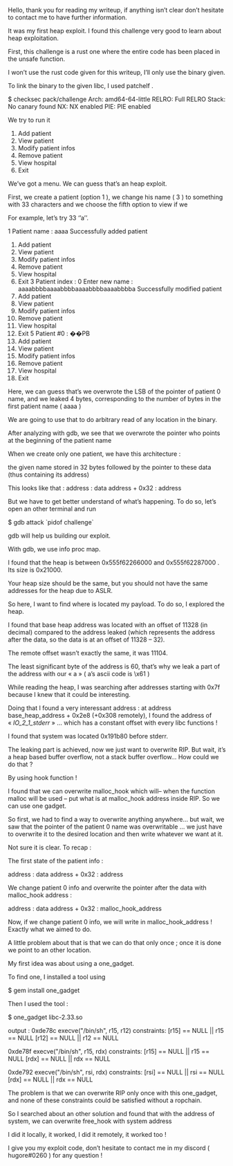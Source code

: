 


Hello, thank you for reading my writeup, if anything isn’t clear don’t hesitate to contact me to have further information.

It was my first heap exploit. I found this challenge very good to learn about heap exploitation.



First, this challenge is a rust one where the entire code has been placed in the unsafe function.

I won’t use the rust code given for this writeup, I’ll only use the binary given. 

To link the binary to the given libc, I used patchelf .


$ checksec pack/challenge
    Arch:     amd64-64-little
    RELRO:    Full RELRO
    Stack:    No canary found
    NX:       NX enabled
    PIE:      PIE enabled

We try to run it

1. Add patient
2. View patient
3. Modify patient infos
4. Remove patient
5. View hospital
6. Exit

We’ve got a menu. We can guess that’s an heap exploit.

First, we create a patient (option 1 ), we change his name ( 3 ) to something with 33 characters and we choose the fifth option to view if we

For example, let’s try 33 ‘’a’’.

1
Patient name : 
aaaa
Successfully added patient
1. Add patient
2. View patient
3. Modify patient infos
4. Remove patient
5. View hospital
6. Exit
3
Patient index : 
0
Enter new name : 
aaaabbbbaaaabbbbaaaabbbbaaaabbbba
Successfully modified patient
1. Add patient
2. View patient
3. Modify patient infos
4. Remove patient
5. View hospital
6. Exit
5
Patient #0 : ��PB
1. Add patient
2. View patient
3. Modify patient infos
4. Remove patient
5. View hospital
6. Exit
> 

Here, we can guess that’s we overwrote the LSB of the pointer of patient 0 name, and we leaked 4 bytes, corresponding to the number of bytes in the first patient name ( aaaa )


We are going to use that to do arbitrary read of any location in the binary.

After analyzing with gdb, we see that we overwrote the pointer who points at the beginning of the patient name  

When we create only one patient, we have  this architecture :

the given name stored in 32 bytes followed by the pointer to these data (thus containing its address)

This looks like that :
address : data
address + 0x32 : address

But we have to get better understand of what’s happening. To do so, let’s open an other terminal and run 

$ gdb attack \`pidof challenge\`

gdb will help us building our exploit.

With gdb, we use info proc map. 

I found that the heap is between 0x555f62266000  and 0x555f62287000 . Its size is 0x21000.

Your heap size should be the same, but you should not have the same addresses for the heap due to ASLR.

So here, I want to find where is located my payload. To do so, I explored the heap. 

I found that base heap address was located with an offset of  11328 (in decimal) compared to the address leaked (which represents the address after the data, so the data is at an offset of 11328 – 32).

The remote offset wasn’t exactly the same, it was 11104. 

The least significant byte of the address is 60, that’s why we leak a part of the address with our « a » ( a’s ascii code is \x61 )


While reading the heap, I was searching after addresses starting with 0x7f because I knew that it could be interesting.
 
Doing that I found a very interessant address : at address base_heap_address +  0x2e8 (+0x308 remotely), I found the address of « _IO_2_1_stderr_ » … which has a constant offset with every libc functions ! 

I found that system was located 0x191b80 before stderr.

The leaking part is achieved, now we just want to overwrite RIP. But wait, it’s a heap based buffer overflow, not a stack buffer overflow… How could we do that ?

By using hook function !

I found that we can overwrite malloc_hook which will– when the function malloc will be used – put what is at malloc_hook address inside RIP. So we can use one gadget. 



So first, we had to find a way to overwrite anything anywhere… but wait, we saw that the pointer of the patient 0 name was overwritable … we just have to overwrite it to the desired location and then write whatever we want at it.

Not sure it is clear. To recap :

The first state of the patient info :

address : data
address + 0x32 : address

We change patient 0 info and overwrite the pointer after the data with malloc_hook address :

address : data
address + 0x32 : malloc_hook_address

Now, if we change patient 0 info, we will write in malloc_hook_address ! Exactly what we aimed to do.

A little problem about that is that we can do that only once ; once it is done we point to an other location.

My first idea was about using a one_gadget.

To find one, I installed a tool using 

$ gem install one_gadget

Then I used the tool :

$ one_gadget libc-2.33.so

output :
0xde78c execve("/bin/sh", r15, r12)
constraints:
  [r15] == NULL || r15 == NULL
  [r12] == NULL || r12 == NULL

0xde78f execve("/bin/sh", r15, rdx)
constraints:
  [r15] == NULL || r15 == NULL
  [rdx] == NULL || rdx == NULL

0xde792 execve("/bin/sh", rsi, rdx)
constraints:
  [rsi] == NULL || rsi == NULL
  [rdx] == NULL || rdx == NULL


The problem is that we can overwrite RIP only once with this one_gadget, and none of these constraints could be satisfied without a ropchain.

So I searched about an other solution and found that with the address of system, we can overwrite free_hook with system address

I did it locally, it worked, I did it remotely, it worked too !

I give you my exploit code, don’t hesitate to contact me in my discord ( hugore#0260 ) for any question !
